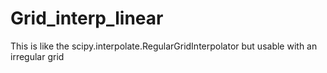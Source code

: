 # Grid_interp_linear
This is like the scipy.interpolate.RegularGridInterpolator but usable with an irregular grid
